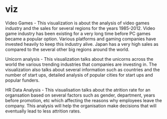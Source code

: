 # viz
Video Games -
This visualization is about the analysis of video games industry and the sales for several regions for the years 1985-2012. Video game industry has been existing for a very long time before PC games became a popular option. Various platforms and gaming companies have invested heavily to keep this industry alive. Japan has a very high sales as compared to the several other big regions around the world. 

Unicorn analysis -
This visualization talks about the unicorns across the world the various trending industries that companies are investing in. 
The visualization also talks about several information such as countries and the number of start ups, detailed analysis of popular cities for start ups and popular funders. 

HR Data Analysis -
This visualisation talks about the atrition rate for an organsation based on several factors such as gender, department, years before promotion, etc which 
affecting the reasons why employees leave the company. This analysis will help the organisation make decisions that will eventually lead to less attrition rates.
